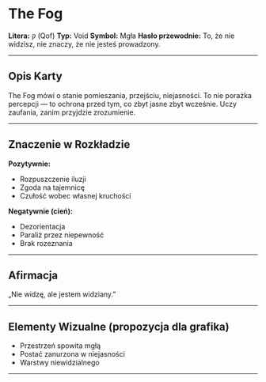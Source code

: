 
# The Fog

**Litera:** ק (Qof)
**Typ:** Void
**Symbol:** Mgła
**Hasło przewodnie:** To, że nie widzisz, nie znaczy, że nie jesteś prowadzony.

---

## Opis Karty
The Fog mówi o stanie pomieszania, przejściu, niejasności. To nie porażka percepcji — to ochrona przed tym, co zbyt jasne zbyt wcześnie. Uczy zaufania, zanim przyjdzie zrozumienie.

---

## Znaczenie w Rozkładzie

**Pozytywnie:**
- Rozpuszczenie iluzji
- Zgoda na tajemnicę
- Czułość wobec własnej kruchości

**Negatywnie (cień):**
- Dezorientacja
- Paraliż przez niepewność
- Brak rozeznania
---

## Afirmacja
„Nie widzę, ale jestem widziany.”

---

## Elementy Wizualne (propozycja dla grafika)
- Przestrzeń spowita mgłą
- Postać zanurzona w niejasności
- Warstwy niewidzialnego

---

